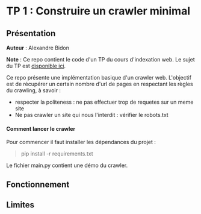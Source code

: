 # TP 1 : Construire un crawler minimal

## Présentation
**Auteur** : Alexandre Bidon

**Note** : Ce repo contient le code d'un TP du cours d'indexation web. Le sujet du TP est [disponible ici](https://github.com/AlexandreBidon/tp-crawler/blob/master/docs/TP1.pdf).

Ce repo présente une implémentation basique d'un crawler web. L'objectif est de récupérer un certain nombre d'url de pages en respectant les règles du crawling, à savoir :

- respecter la politeness : ne pas effectuer trop de requetes sur un meme site
- Ne pas crawler un site qui nous l'interdit : vérifier le robots.txt

#### Comment lancer le crawler

Pour commencer il faut installer les dépendances du projet :

> pip install -r requirements.txt

Le fichier main.py contient une démo du crawler. 

## Fonctionnement



## Limites
